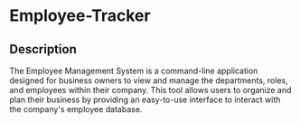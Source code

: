 # Employee-Tracker

## Description

The Employee Management System is a command-line application designed for business owners to view and manage the departments, roles, and employees within their company. This tool allows users to organize and plan their business by providing an easy-to-use interface to interact with the company's employee database.

